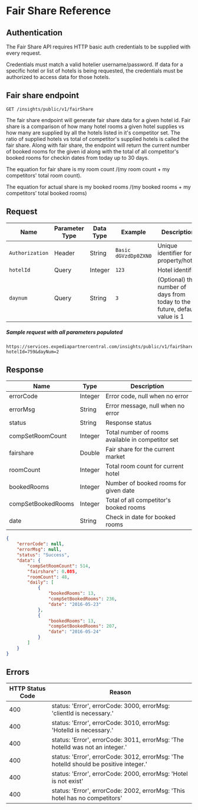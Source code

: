 
# Fair Share Reference

## Authentication

The Fair Share API requires HTTP basic auth credentials to be supplied with every request.

Credentials must match a valid hotelier username/password.  If data for a specific hotel or list of hotels is being requested, the credentials must be authorized to access data for those hotels.

## Fair share endpoint

```
GET /insights/public/v1/fairShare
```

The fair share endpoint will generate fair share data for a given hotel id.  Fair share is a comparison of how many hotel rooms a given hotel supplies vs how many are supplied by all the hotels listed in it's competitor set.  The ratio of supplied hotels vs total of competitor's supplied hotels is called the fair share.  Along with fair share, the endpoint will return the current number of booked rooms for the given id along with the total of all competitor's booked rooms for checkin dates from today up to 30 days.

The equation for fair share is my room count /(my room count + my competitors' total room count).

The equation for actual share is my booked rooms /(my booked rooms + my competitors’ total booked rooms)

## Request

| Name                | Parameter Type | Data Type | Example              | Description
|---------------------|----------------|-----------|----------------------|-----------------|
| `Authorization`     | Header         | String    | `Basic dGVzdDp0ZXN0` | Unique identifier for a property/hotel. |
| `hotelId`           | Query          | Integer   | `123`                | Hotel identifier |
| `daynum`               | Query          | String    | `3`   | (Optional) the number of days from today to the future, default value is 1 |

##### Sample request with all parameters populated
```
https://services.expediapartnercentral.com/insights/public/v1/fairShare?hotelId=759&dayNum=2
```

## Response

|Name | Type | Description|
|-----|------|-------------|
| errorCode | Integer | Error code, null when no error |
| errorMsg | String | Error message, null when no error |
| status | String | Response status |
| compSetRoomCount | Integer | Total number of rooms available in competitor set |
| fairshare | Double | Fair share for the current market |
| roomCount |   Integer    | Total room count for current hotel |
| bookedRooms | Integer | Number of booked rooms for given date |
| compSetBookedRooms |    Integer | Total of all competitor's booked rooms |
| date |   String    | Check in date for booked rooms |


```JSON
{
    "errorCode": null,
    "errorMsg": null,
    "status": "Success",
    "data": {
        "compSetRoomCount": 514,
        "fairshare": 0.085,
        "roomCount": 48,
        "daily": [
            {
                "bookedRooms": 13,
                "compSetBookedRooms": 236,
                "date": "2016-05-23"
            },
            {
                "bookedRooms": 13,
                "compSetBookedRooms": 207,
                "date": "2016-05-24"
            }
        ]
    }
}
```

## Errors

| HTTP Status Code  |  Reason |
|-------|---------|
| 400 | status: 'Error', errorCode: 3000, errorMsg: 'clientId is necessary.'    |
| 400 | status: 'Error', errorCode: 3010, errorMsg: 'HotelId is necessary.' |
| 400 | status: 'Error', errorCode: 3011, errorMsg: 'The hotelId was not an integer.'  |
| 400 | status: 'Error', errorCode: 3012, errorMsg: 'The hotelId should be positive integer.'   |
| 400 | status: 'Error', errorCode: 2000, errorMsg: 'Hotel is not exist' |
| 400 | status: 'Error', errorCode: 2002, errorMsg: 'This hotel has no competitors'|